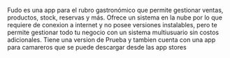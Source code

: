 Fudo es una app para el rubro gastronómico que permite gestionar ventas, productos, stock, reservas y más.
Ofrece un sistema en la nube por lo que requiere de conexion a internet y no posee versiones instalables, pero te permite gestionar todo tu negocio con un sistema multiusuario sin costos adicionales.
Tiene una version de Prueba y tambien cuenta con una app para camareros que se puede descargar desde las app stores
